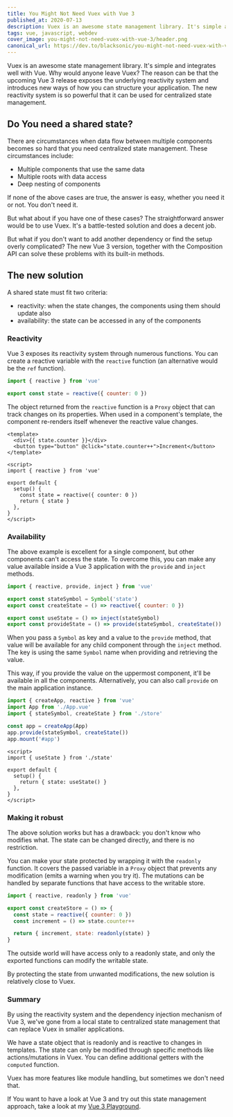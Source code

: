 ```yaml
---
title: You Might Not Need Vuex with Vue 3
published_at: 2020-07-13
description: Vuex is an awesome state management library. It's simple and integrates well with Vue. Why would anyone leave Vuex in Vue 3?
tags: vue, javascript, webdev
cover_image: you-might-not-need-vuex-with-vue-3/header.png
canonical_url: https://dev.to/blacksonic/you-might-not-need-vuex-with-vue-3-52e4
---
```


Vuex is an awesome state management library. It's simple and integrates well with Vue. Why would anyone leave Vuex? The reason can be that the upcoming Vue 3 release exposes the underlying reactivity system and introduces new ways of how you can structure your application. The new reactivity system is so powerful that it can be used for centralized state management.

## Do You need a shared state?

There are circumstances when data flow between multiple components becomes so hard that you need centralized state management. These circumstances include:

- Multiple components that use the same data
- Multiple roots with data access
- Deep nesting of components

If none of the above cases are true, the answer is easy, whether you need it or not. You don't need it.

But what about if you have one of these cases? The straightforward answer would be to use Vuex. It's a battle-tested solution and does a decent job.

But what if you don't want to add another dependency or find the setup overly complicated? The new Vue 3 version, together with the Composition API can solve these problems with its built-in methods.

## The new solution

A shared state must fit two criteria:

- reactivity: when the state changes, the components using them should update also
- availability: the state can be accessed in any of the components

### Reactivity

Vue 3 exposes its reactivity system through numerous functions. You can create a reactive variable with the `reactive` function (an alternative would be the `ref` function).

```javascript
import { reactive } from 'vue'

export const state = reactive({ counter: 0 })
```

The object returned from the `reactive` function is a `Proxy` object that can track changes on its properties. When used in a component's template, the component re-renders itself whenever the reactive value changes.

```vue
<template>
  <div>{{ state.counter }}</div>
  <button type="button" @click="state.counter++">Increment</button>
</template>

<script>
import { reactive } from 'vue'

export default {
  setup() {
    const state = reactive({ counter: 0 })
    return { state }
  },
}
</script>
```

### Availability

The above example is excellent for a single component, but other components can't access the state. To overcome this, you can make any value available inside a Vue 3 application with the `provide` and `inject` methods.

```javascript
import { reactive, provide, inject } from 'vue'

export const stateSymbol = Symbol('state')
export const createState = () => reactive({ counter: 0 })

export const useState = () => inject(stateSymbol)
export const provideState = () => provide(stateSymbol, createState())
```

When you pass a `Symbol` as key and a value to the `provide` method, that value will be available for any child component through the `inject` method. The key is using the same `Symbol` name when providing and retrieving the value.

<content-img src="you-might-not-need-vuex-with-vue-3/provide-inject.png" alt="Provide Inject" class="img-fluid"></content-img>

This way, if you provide the value on the uppermost component, it'll be available in all the components. Alternatively, you can also call `provide` on the main application instance.

```javascript
import { createApp, reactive } from 'vue'
import App from './App.vue'
import { stateSymbol, createState } from './store'

const app = createApp(App)
app.provide(stateSymbol, createState())
app.mount('#app')
```

```vue
<script>
import { useState } from './state'

export default {
  setup() {
    return { state: useState() }
  },
}
</script>
```

### Making it robust

The above solution works but has a drawback: you don't know who modifies what. The state can be changed directly, and there is no restriction.

You can make your state protected by wrapping it with the `readonly` function. It covers the passed variable in a `Proxy` object that prevents any modification (emits a warning when you try it). The mutations can be handled by separate functions that have access to the writable store.

```javascript
import { reactive, readonly } from 'vue'

export const createStore = () => {
  const state = reactive({ counter: 0 })
  const increment = () => state.counter++

  return { increment, state: readonly(state) }
}
```

The outside world will have access only to a readonly state, and only the exported functions can modify the writable state.

By protecting the state from unwanted modifications, the new solution is relatively close to Vuex.

### Summary

By using the reactivity system and the dependency injection mechanism of Vue 3, we've gone from a local state to centralized state management that can replace Vuex in smaller applications.

We have a state object that is readonly and is reactive to changes in templates. The state can only be modified through specific methods like actions/mutations in Vuex. You can define additional getters with the `computed` function.

Vuex has more features like module handling, but sometimes we don't need that.

If You want to have a look at Vue 3 and try out this state management approach, take a look at my [Vue 3 Playground](https://github.com/blacksonic/vue-3-playground).
